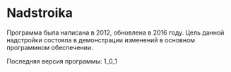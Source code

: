 # Nadstroika

Программа была написана в 2012, обновлена в 2016 году. 
Цель данной надстройки состояла в демонстрации изменений в основном программном обеспечении.

Последняя версия программы: 1_0_1
